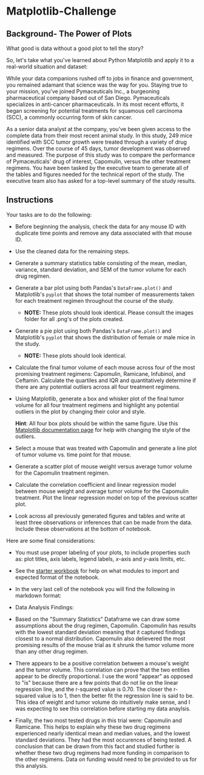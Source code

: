 # Matplotlib-Challenge

## Background- The Power of Plots

What good is data without a good plot to tell the story?

So, let's take what you've learned about Python Matplotlib and apply it to a real-world situation and dataset:

While your data companions rushed off to jobs in finance and government, you remained adamant that science was the way for you. Staying true to your mission, you've joined Pymaceuticals Inc., a burgeoning pharmaceutical company based out of San Diego. Pymaceuticals specializes in anti-cancer pharmaceuticals. In its most recent efforts, it began screening for potential treatments for squamous cell carcinoma (SCC), a commonly occurring form of skin cancer.

As a senior data analyst at the company, you've been given access to the complete data from their most recent animal study. In this study, 249 mice identified with SCC tumor growth were treated through a variety of drug regimens. Over the course of 45 days, tumor development was observed and measured. The purpose of this study was to compare the performance of Pymaceuticals' drug of interest, Capomulin, versus the other treatment regimens. You have been tasked by the executive team to generate all of the tables and figures needed for the technical report of the study. The executive team also has asked for a top-level summary of the study results.

## Instructions

Your tasks are to do the following:

* Before beginning the analysis, check the data for any mouse ID with duplicate time points and remove any data associated with that mouse ID.

* Use the cleaned data for the remaining steps.

* Generate a summary statistics table consisting of the mean, median, variance, standard deviation, and SEM of the tumor volume for each drug regimen.

* Generate a bar plot using both Pandas's `DataFrame.plot()` and Matplotlib's `pyplot` that shows the total number of measurements taken for each treatment regimen throughout the course of the study.

  * **NOTE:** These plots should look identical.  Please consult the images folder for all .png's of the plots created.

* Generate a pie plot using both Pandas's `DataFrame.plot()` and Matplotlib's `pyplot` that shows the distribution of female or male mice in the study.

  * **NOTE:** These plots should look identical.

* Calculate the final tumor volume of each mouse across four of the most promising treatment regimens: Capomulin, Ramicane, Infubinol, and Ceftamin. Calculate the quartiles and IQR and quantitatively determine if there are any potential outliers across all four treatment regimens.

* Using Matplotlib, generate a box and whisker plot of the final tumor volume for all four treatment regimens and highlight any potential outliers in the plot by changing their color and style.

  **Hint**: All four box plots should be within the same figure. Use this [Matplotlib documentation page](https://matplotlib.org/gallery/pyplots/boxplot_demo_pyplot.html#sphx-glr-gallery-pyplots-boxplot-demo-pyplot-py) for help with changing the style of the outliers.

* Select a mouse that was treated with Capomulin and generate a line plot of tumor volume vs. time point for that mouse.

* Generate a scatter plot of mouse weight versus average tumor volume for the Capomulin treatment regimen.

* Calculate the correlation coefficient and linear regression model between mouse weight and average tumor volume for the Capomulin treatment. Plot the linear regression model on top of the previous scatter plot.

* Look across all previously generated figures and tables and write at least three observations or inferences that can be made from the data. Include these observations at the bottom of notebook.

Here are some final considerations:

* You must use proper labeling of your plots, to include properties such as: plot titles, axis labels, legend labels, _x_-axis and _y_-axis limits, etc.

* See the [starter workbook](Pymaceuticals/pymaceuticals_starter.ipynb) for help on what modules to import and expected format of the notebook.

* In the very last cell of the notebook you will find the following in markdown format:

* Data Analysis Findings:

* Based on the "Summary Statistics" Dataframe we can draw some assumptions about the drug regimen, Capomulin. Capomulin has results with the lowest standard deviation meaning that it captured findings closest to a normal distribution. Capomulin also delievered the most promising results of the mouse trial as it shrunk the tumor volume more than any other drug regimen.

* There appears to be a positive correlation between a mouse's weight and the tumor volume. This correlation can prove that the two entities appear to be directly proportional. I use the word "appear" as opposed to "is" because there are a few points that do not lie on the linear regression line, and the r-squared value is 0.70. The closer the r-squared value is to 1, then the better fit the regression line is said to be. This idea of weight and tumor volume do intuitively make sense, and I was expecting to see this correlation before starting my data anaylsis.

* Finally, the two most tested drugs in this trial were: Capomulin and Ramicane. This helps to explain why these two drug regimens experienced nearly identical mean and median values, and the lowest standard deviations. They had the most occurences of being tested. A conclusion that can be drawn from this fact and studied further is whether these two drug regimens had more funding in comparison to the other regimens.  Data on funding would need to be provided to us for this analysis.

